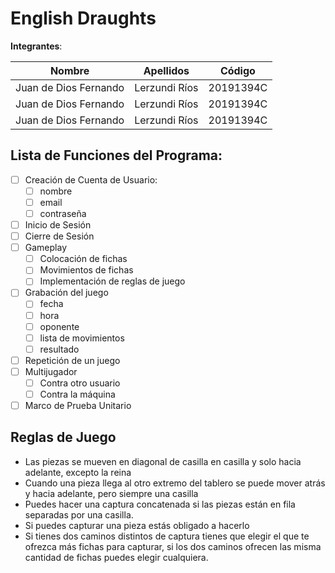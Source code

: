 # English Draughts
 **Integrantes**:
 
| Nombre                | Apellidos     | Código    |
| --------------------- | ------------- | --------- |
| Juan de Dios Fernando | Lerzundi Ríos | 20191394C |
| Juan de Dios Fernando | Lerzundi Ríos | 20191394C |
| Juan de Dios Fernando | Lerzundi Ríos | 20191394C |
 
## Lista de Funciones del Programa:
- [ ] Creación de Cuenta de Usuario:
    - [ ] nombre
    - [ ] email
    - [ ] contraseña
- [ ] Inicio de Sesión
- [ ] Cierre de Sesión
- [ ] Gameplay
    - [ ] Colocación de fichas
    - [ ] Movimientos de fichas
    - [ ] Implementación de reglas de juego 
- [ ] Grabación del juego
    - [ ] fecha 
    - [ ] hora 
    - [ ] oponente
    - [ ] lista de movimientos
    - [ ] resultado
- [ ] Repetición de un juego
- [ ] Multijugador
    - [ ] Contra otro usuario
    - [ ] Contra la máquina
- [ ] Marco de Prueba Unitario 

## Reglas de Juego
- Las piezas se mueven en diagonal de casilla en casilla y solo hacia adelante, excepto la reina
- Cuando una pieza llega al otro extremo del tablero se puede mover atrás y hacia adelante, pero siempre una casilla
- Puedes hacer una captura concatenada si las piezas están en fila separadas por una casilla.
- Si puedes capturar una pieza estás obligado a hacerlo
- Si tienes dos caminos distintos de captura tienes que elegir el que te ofrezca más fichas para capturar, si los dos caminos ofrecen las misma cantidad de fichas puedes elegir cualquiera.